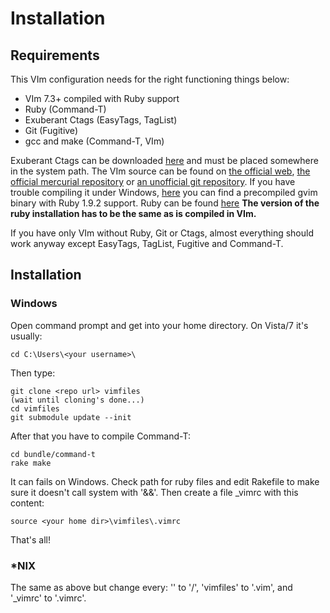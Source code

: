 Installation
=============

## Requirements
This VIm configuration needs for the right functioning things below:

- VIm 7.3+ compiled with Ruby support
- Ruby (Command-T)
- Exuberant Ctags (EasyTags, TagList)
- Git (Fugitive)
- gcc and make (Command-T, VIm)

Exuberant Ctags can be downloaded [here](http://ctags.sourceforge.net/) and
must be placed somewhere in the system path. The VIm source can be found on
[the official web](http://www.vim.org/download.php), [the official mercurial
repository](https://vim.googlecode.com/hg/) or [an unofficial git
repository](https://github.com/b4winckler/vim.git). If you have trouble
compiling it under Windows,
[here](http://cloud.github.com/downloads/codito/vim-config/gvim.win32.7.3.89.zip)
you can find a precompiled gvim binary with Ruby 1.9.2 support. Ruby can be
found [here](http://rubyinstaller.org/downloads/) **The version of the ruby
installation has to be the same as is compiled in VIm.**

If you have only VIm without Ruby, Git or Ctags, almost everything should work anyway 
except EasyTags, TagList, Fugitive and Command-T.

## Installation
### Windows
Open command prompt and get into your home directory. On Vista/7 it's usually:

    cd C:\Users\<your username>\

Then type:

    git clone <repo url> vimfiles
    (wait until cloning's done...)
    cd vimfiles
    git submodule update --init

After that you have to compile Command-T:

    cd bundle/command-t
    rake make

It can fails on Windows. Check path for ruby files and edit Rakefile to make sure
it doesn't call system with '&&'. Then create a file <your home dir>\_vimrc with
this content:

    source <your home dir>\vimfiles\.vimrc

That's all!

### *NIX
The same as above but change every: '\' to '/', 'vimfiles' to '.vim', and '\_vimrc' to '.vimrc'.
